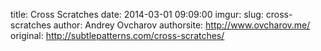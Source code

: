 title: Cross Scratches
date: 2014-03-01 09:09:00
imgur: 
slug: cross-scratches
author: Andrey Ovcharov
authorsite: http://www.ovcharov.me/
original: http://subtlepatterns.com/cross-scratches/
